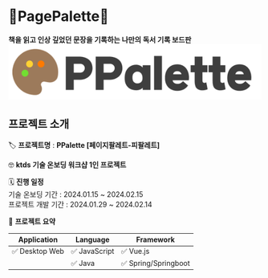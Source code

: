# **🎨PagePalette**📃

**책을 읽고 인상 깊었던 문장을 기록하는 나만의 독서 기록 보드판**
![Untitled](img/PPalette_logo.png)
</br>

## 프로젝트 소개

🏷️ **프로젝트명** : **PPalette [페이지팔레트-피팔레트]**

🤓 **ktds 기술 온보딩 워크샵 1인 프로젝트**

🗓 **진행 일정**
</br>
기술 온보딩 기간 : 2024.01.15 ~ 2024.02.15</br>
프로젝트 개발 기간 : 2024.01.29 ~ 2024.02.14

🚩 **프로젝트 요약**

| Application    | Language      | Framework            |
| -------------- | ------------- | -------------------- |
| ✅ Desktop Web | ✅ JavaScript | ✅ Vue.js            |
|                | ✅ Java       | ✅ Spring/Springboot |
